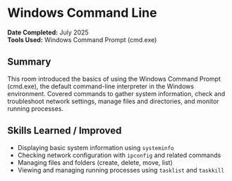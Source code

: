 # Windows Command Line

**Date Completed:** July 2025   
**Tools Used:** Windows Command Prompt (cmd.exe)

## Summary
This room introduced the basics of using the Windows Command Prompt (cmd.exe), the default command-line interpreter in the Windows environment. Covered commands to gather system information, check and troubleshoot network settings, manage files and directories, and monitor running processes.

## Skills Learned / Improved
- Displaying basic system information using `systeminfo`
- Checking network configuration with `ipconfig` and related commands
- Managing files and folders (create, delete, move, list)
- Viewing and managing running processes using `tasklist` and `taskkill`
